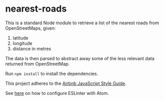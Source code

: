 # nearest-roads
This is a standard Node module to retrieve a list of the nearest roads from OpenStreetMaps, given:
1. latitude
2. longitude
3. distance in metres

The data is then parsed to abstract away some of the less relevant data returned from OpenStreetMap.

Run `npm install` to install the dependencies.

This project adheres to the [Airbnb JavaScript Style Guide](https://github.com/airbnb/javascript).

See [here](http://www.acuriousanimal.com/2016/08/14/configuring-atom-with-eslint.html) on how to configure ESLinter with Atom.
